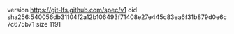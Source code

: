 version https://git-lfs.github.com/spec/v1
oid sha256:540056db31104f2a12b106493f71408e27e445c83ea6f31b879d0e6c7c675b71
size 1191
